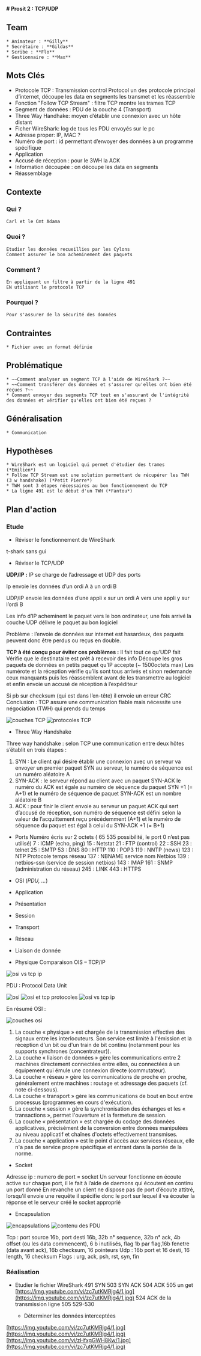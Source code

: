 **# Prosit 2 : TCP/UDP**

  ## Team
    * Animateur : **Gilly**
    * Secrétaire : **Gildas**
    * Scribe : **Flo**
    * Gestionnaire : **Max**


## Mots Clés
   * Protocole TCP : Transmission control Protocol un des protocole principal d’internet, découpe les data en segments les transmet et les réassemble
   * Fonction "Follow TCP Stream" : filtre TCP montre les trames TCP
   * Segment de données : PDU de la couche 4 (Transport)
   * Three Way Handhake: moyen d’établir une connexion avec un hôte distant 
   * Ficher WireShark: log de tous les PDU envoyés sur le pc
   * Adresse proper: IP, MAC ?
   * Numéro de port : id permettant d’envoyer des données à un programme spécifique
   * Application 
   * Accusé de réception : pour le 3WH la ACK
   * Information découpée : on découpe les data en segments 
   * Réassemblage

  ## Contexte

  ### Qui ?
    Carl et le Cmt Adama

  ### Quoi ?
    Etudier les données recueillies par les Cylons 
    Comment assurer le bon acheminement des paquets
  
  ### Comment ?
    En appliquant un filtre à partir de la ligne 491
    EN utilisant le protocole TCP
  
  ### Pourquoi ?
    Pour s'assurer de la sécurité des données

  ## Contraintes
    * Fichier avec un format définie

  ## Problématique
    * ~~Comment analyser un segment TCP à l'aide de WireShark ?~~
    * ~~Comment transférer des données et s'assurer qu'elles ont bien été reçues ?~~
    * Comment envoyer des segments TCP tout en s'assurant de l'intégrité des données et vérifier qu'elles ont bien été reçues ?

  ## Généralisation
    * Communication

  ## Hypothèses
    * WireShark est un logiciel qui permet d'étudier des trames (*Emilien*)
    * Follow TCP Stream est une solution permettant de récupérer les TWH (3 w handshake) (*Petit Pierre*)
    * TWH sont 3 étapes nécessaires au bon fonctionnement du TCP
    * La ligne 491 est le début d'un TWH (*Fantou*)

  ## Plan d'action

  ### Etude
   * Réviser le fonctionnement de WireShark
  
t-shark sans gui
  
  * Réviser le TCP/UDP

**UDP/IP :**
IP se charge de l’adressage et UDP des ports 

Ip envoie les données d’un ordi A à un ordi B

UDP/IP envoie les données d’une appli x sur un ordi A vers une appli y sur l’ordi B

Les info d’IP acheminent le paquet vers le bon ordinateur, une fois arrivé la couche UDP délivre le paquet au bon logiciel

Problème : l’envoie de données sur internet est hasardeux, des paquets peuvent donc être perdus ou reçus en double.

**TCP à été conçu pour éviter ces problèmes :**
Il fait tout ce qu’UDP fait
Vérifie que le destinataire est prêt à recevoir des info
Découpe les gros paquets de données en petits paquet qu’IP accepte (~ 1500octets max)
Les numérote et la réception vérifie qu’ils sont tous arrivés et sinon redemande ceux manquants puis les réassemblent avant de les transmettre au logiciel et enfin envoie un accusé de réception à l’expéditeur

Si pb sur checksum (qui est dans l’en-tête) il envoie un erreur CRC
Conclusion :
TCP assure une communication fiable mais nécessite une négociation (TWH) qui prends du temps
 
 ![couches TCP](/img/1.png)
![protocoles TCP](/img/2.png)

   * Three Way Handshake

Three way handshake : selon TCP une communication entre deux hôtes s’établit en trois étapes :
1.	SYN : Le client qui désire établir une connexion avec un serveur va envoyer un premier paquet SYN au serveur, le numéro de séquence est un numéro aléatoire A
2.	SYN-ACK : le serveur répond au client avec un paquet SYN-ACK le numéro du ACK est égale au numéro de séquence du paquet SYN +1 (= A+1) et le numéro de séquence de paquet SYN-ACK est un nombre aléatoire B
3.	ACK : pour finir le client envoie au serveur un paquet ACK qui sert d’accusé de réception, son numéro de séquence est défini selon la valeur de l’acquittement reçu précédemment (A+1) et le numéro de séquence du paquet est égal à celui du SYN-ACK +1 (= B+1)

 * Ports
Numéro écris sur 2 octets ( 65 535 possibilité, le port 0 n’est pas utilisé)
7 : ICMP (echo, ping)
15 : Netstat
21 : FTP (control)
22 : SSH
23 : telnet
25 : SMTP
53 : DNS
80 : HTTP
110 : POP3
119 : NNTP (news)
123 : NTP Protocole temps réseau
137 : NBNAME service nom Netbios
139 : netbios-ssn (service de session netbios)
143 : IMAP
161 : SNMP (administration du réseau)
245 : LINK
443 : HTTPS

 * OSI (*PDU, ...*)
* Application
* Présentation
* Session
* Transport
* Réseau
* Liaison de donnée
* Physique
Comparaison OIS – TCP/IP

![osi vs tcp ip](/img/3.gif)

PDU : Protocol Data Unit
 
 ![osi](/img/4.png)
 ![osi et tcp protocoles](/img/5.jpg)
 ![osi vs tcp ip](/img/6.jpg)
    

En résumé OSI :

![couches osi](/img/7.png)
  
1.	La couche « physique » est chargée de la transmission effective des signaux entre les interlocuteurs. Son service est limité à l'émission et la réception d'un bit ou d'un train de bit continu (notamment pour les supports synchrones (concentrateur)).
2.	La couche « liaison de données » gère les communications entre 2 machines directement connectées entre elles, ou connectées à un équipement qui émule une connexion directe (commutateur).
3.	La couche « réseau » gère les communications de proche en proche, généralement entre machines : routage et adressage des paquets (cf. note ci-dessous).
4.	La couche « transport » gère les communications de bout en bout entre processus (programmes en cours d'exécution).
5.	La couche « session » gère la synchronisation des échanges et les « transactions », permet l'ouverture et la fermeture de session.
6.	La couche « présentation » est chargée du codage des données applicatives, précisément de la conversion entre données manipulées au niveau applicatif et chaînes d'octets effectivement transmises.
7.	La couche « application » est le point d'accès aux services réseaux, elle n'a pas de service propre spécifique et entrant dans la portée de la norme.

* Socket

Adresse ip : numero de port = socket
Un serveur fonctionne en écoute active sur chaque port, il le fait à l’aide de daemons qui écoutent en continu un port donné
En revanche un client ne dispose pas de port d’écoute attitré, lorsqu’il envoie une requête il spécifie donc le port sur lequel il va écouter la réponse et le serveur créé le socket approprié 
    
 * Encapsulation
 
 ![encapsulations](/img/8.png)
 ![contenu des PDU](/img/9.png)
 
Tcp : port source 16b, port desti 16b, 32b n° sequence, 32b n° ack, 4b offset (ou les data commencent), 6 b inutilisés, flag 1b par flag,16b fenetre (data avant ack), 16b checksum, 16 pointeurs
Udp : 16b port et 16 desti, 16 length, 16 checksum
Flags : urg, ack, psh, rst, syn, fin

    
### Réalisation
  * Etudier le fichier WireShark
491 SYN
503 SYN ACK
504 ACK
505 un get [https://img.youtube.com/vi/zc7utKMRjg4/1.jpg](https://img.youtube.com/vi/zc7utKMRjg4/1.jpg)
524 ACK de la transmission ligne 505
529-530 

    * Déterminer les données interceptées

[https://img.youtube.com/vi/zc7utKMRjg4/1.jpg](https://img.youtube.com/vi/zc7utKMRjg4/1.jpg)
[https://img.youtube.com/vi/zHfxgGWH8Kw/1.jpg](https://img.youtube.com/vi/zc7utKMRjg4/1.jpg)

